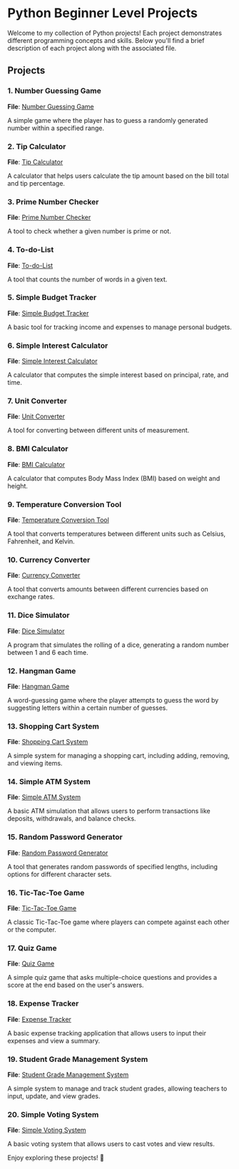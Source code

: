 # Python Beginner Level Projects

Welcome to my collection of Python projects! Each project demonstrates different programming concepts and skills. Below you'll find a brief description of each project along with the associated file.

## Projects

### 1. Number Guessing Game
**File**: [Number Guessing Game](./Number%20Guessing%20Game)

A simple game where the player has to guess a randomly generated number within a specified range.

### 2. Tip Calculator
**File**: [Tip Calculator](./Tip%20Calculator)

A calculator that helps users calculate the tip amount based on the bill total and tip percentage.

### 3. Prime Number Checker
**File**: [Prime Number Checker](./Prime%20Number%20Checker)

A tool to check whether a given number is prime or not.

### 4. To-do-List
**File**: [To-do-List](./To-do-List)

A tool that counts the number of words in a given text.

### 5. Simple Budget Tracker
**File**: [Simple Budget Tracker](./Simple%20Budget%20Tracker)

A basic tool for tracking income and expenses to manage personal budgets.

### 6. Simple Interest Calculator
**File**: [Simple Interest Calculator](./Simple%20Interest%20Calculator)

A calculator that computes the simple interest based on principal, rate, and time.

### 7. Unit Converter
**File**: [Unit Converter](./Unit%20Converter)

A tool for converting between different units of measurement.

### 8. BMI Calculator
**File**: [BMI Calculator](./BMI%20Calculator)

A calculator that computes Body Mass Index (BMI) based on weight and height.

### 9. Temperature Conversion Tool
**File**: [Temperature Conversion Tool](./Temperature%20Conversion%20Tool)

A tool that converts temperatures between different units such as Celsius, Fahrenheit, and Kelvin.

### 10. Currency Converter
**File**: [Currency Converter](./Currency%20Converter)

A tool that converts amounts between different currencies based on exchange rates.

### 11. Dice Simulator
**File**: [Dice Simulator](https://github.com/Bhavesh09-Coder/Python-Mini-Projects/tree/09e9ef223227370eae98b04221b73b0baea516c8/Beginner%20Projects/Dice%20SImulator)

A program that simulates the rolling of a dice, generating a random number between 1 and 6 each time.

### 12. Hangman Game
**File**: [Hangman Game](./Hangman%20Game)

A word-guessing game where the player attempts to guess the word by suggesting letters within a certain number of guesses.

### 13. Shopping Cart System
**File**: [Shopping Cart System](./Shopping%20Cart%20System)

A simple system for managing a shopping cart, including adding, removing, and viewing items.

### 14. Simple ATM System
**File**: [Simple ATM System](./Simple%20ATM%20System)

A basic ATM simulation that allows users to perform transactions like deposits, withdrawals, and balance checks.

### 15. Random Password Generator
**File**: [Random Password Generator](./Random%20Password%20Generator)

A tool that generates random passwords of specified lengths, including options for different character sets.

### 16. Tic-Tac-Toe Game
**File**: [Tic-Tac-Toe Game](./Tic-Tac_Toe%20Game)

A classic Tic-Tac-Toe game where players can compete against each other or the computer.

### 17. Quiz Game
**File**: [Quiz Game](./Quiz%20Game)

A simple quiz game that asks multiple-choice questions and provides a score at the end based on the user's answers.

### 18. Expense Tracker
**File**: [Expense Tracker](./Expense%20Tracker)

A basic expense tracking application that allows users to input their expenses and view a summary.

### 19. Student Grade Management System
**File**: [Student Grade Management System](./Student%20Grade%20Management%20System)

A simple system to manage and track student grades, allowing teachers to input, update, and view grades.

### 20. Simple Voting System
**File**: [Simple Voting System](./Simple%20Voting%20System)

A basic voting system that allows users to cast votes and view results.

Enjoy exploring these projects! 🚀

